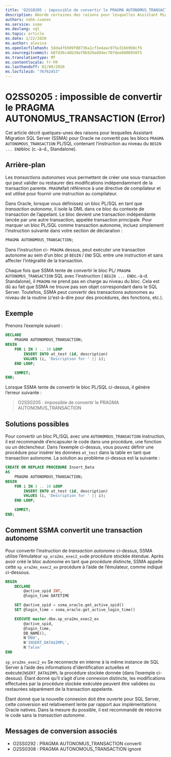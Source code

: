 ```yaml
---
title: 'O2SS0205 : impossible de convertir le PRAGMA AUTONOMUS_TRANSACTION (Error)'
description: Aborde certaines des raisons pour lesquelles Assistant Migration SQL Server (SSMA) pour Oracle ne convertit pas les blocs PL/SQL contenant le PRAGMA AUTONOMOUS_TRANSACTION instruction au niveau du bloc (c.-à-d. standalone BEGIN... FIN).
authors: nahk-ivanov
ms.service: ssma
ms.devlang: sql
ms.topic: article
ms.date: 1/22/2020
ms.author: alexiva
ms.openlocfilehash: 5dda4fb509f08736a1cf3e4aac975e31bb9b0cf6
ms.sourcegitcommit: b87d36c46b39af8b929ad94ec707dee8800950f5
ms.translationtype: MT
ms.contentlocale: fr-FR
ms.lasthandoff: 02/08/2020
ms.locfileid: "76762453"
---
```

# <a name="o2ss0205-unable-to-convert-pragma-autonomus_transaction-error"></a>O2SS0205 : impossible de convertir le PRAGMA AUTONOMUS_TRANSACTION (Error)

Cet article décrit quelques-unes des raisons pour lesquelles Assistant Migration SQL Server (SSMA) pour Oracle ne convertit pas les blocs `PRAGMA AUTONOMOUS_TRANSACTION` PL/SQL contenant l’instruction au niveau du `BEGIN ... END`bloc (c.-à-d., Standalone).

## <a name="background"></a>Arrière-plan

Les *transactions autonomes* vous permettent de créer une sous-transaction qui peut valider ou restaurer des modifications indépendamment de la transaction parente. `PRAGMA`fait référence à une directive de compilateur et est utilisé pour fournir une instruction au compilateur.

Dans Oracle, lorsque vous définissez un bloc PL/SQL en tant que *transaction autonome*, il isole la DML dans ce bloc du contexte de transaction de l’appelant. Le bloc devient une transaction indépendante lancée par une autre transaction, appelée transaction principale. Pour marquer un bloc PL/SQL comme transaction autonome, incluez simplement l’instruction suivante dans votre section de déclaration :

```sql
PRAGMA AUTONOMOUS_TRANSACTION;
```

Dans l’instruction ci- `PRAGMA` dessus, peut exécuter une transaction autonome au sein d’un bloc pl `BEGIN` / `END` SQL entre une instruction et sans affecter l’intégralité de la transaction.

Chaque fois que SSMA tente de convertir le bloc PL/ `PRAGMA AUTONOMUS_TRANSACTION` SQL avec l’instruction ( `BEGIN ... END`c.-à-d. Standalone), il `PRAGMA` ne prend pas en charge au niveau du bloc. Cela est dû au fait que SSMA ne trouve pas son objet correspondant dans le SQL Server. Toutefois, SSMA peut convertir des transactions autonomes au niveau de la routine (c’est-à-dire pour des procédures, des fonctions, etc.).

## <a name="example"></a>Exemple

Prenons l’exemple suivant :

```sql
DECLARE
    PRAGMA AUTONOMOUS_TRANSACTION;
BEGIN
    FOR i IN 3 .. 10 LOOP
        INSERT INTO at_test (id, description)
        VALUES (i, 'Description for ' || i);
    END LOOP;

    COMMIT;
END;
```

Lorsque SSMA tente de convertir le bloc PL/SQL ci-dessus, il génère l’erreur suivante :

> O2SS0205 : impossible de convertir le PRAGMA AUTONOMUS_TRANSACTION

## <a name="possible-remedies"></a>Solutions possibles

Pour convertir un bloc PL/SQL avec une `AUTONOMOUS_TRANSACTION` instruction, il est recommandé d’encapsuler le code dans une procédure, une fonction ou un déclencheur. Dans l’exemple ci-dessus, vous pouvez définir une procédure pour insérer les données `at_test` dans la table en tant que transaction autonome. La solution au problème ci-dessus est la suivante :

```sql
CREATE OR REPLACE PROCEDURE Insert_Data
AS
    PRAGMA AUTONOMOUS_TRANSACTION;
BEGIN
    FOR i IN 3 .. 10 LOOP
        INSERT INTO at_test (id, description)
        VALUES (i, 'Description for ' || i);
    END LOOP;

    COMMIT;
END;
```

## <a name="how-ssma-converts-an-autonomous-transaction"></a>Comment SSMA convertit une transaction autonome

Pour convertir l’instruction de *transaction autonome* ci-dessus, SSMA utilise l’émulateur `xp_ora2ms_exec2_ex`de procédure stockée étendue. Après avoir créé le bloc autonome en tant que procédure distincte, SSMA appelle cette `xp_ora2ms_exec2_ex` procédure à l’aide de l’émulateur, comme indiqué ci-dessous.

```sql
BEGIN
    DECLARE
        @active_spid INT,
        @login_time DATETIME

    SET @active_spid = ssma_oracle.get_active_spid()
    SET @login_time = ssma_oracle.get_active_login_time()

    EXECUTE master.dbo.xp_ora2ms_exec2_ex
        @active_spid,
        @login_time,
        DB_NAME(),
        N'DBO',
        N'INSERT_DATA$IMPL',
        N'false'
END
```

`xp_ora2ms_exec2_ex` Se reconnecte en interne à la même instance de SQL Server à l’aide des informations d’identification actuelles et exécute`INSERT_DATA$IMPL` la procédure stockée donnée (dans l’exemple ci-dessus). Étant donné qu’il s’agit d’une connexion distincte, les modifications effectuées par la procédure stockée exécutée peuvent être validées ou restaurées séparément de la transaction appelante.

Étant donné que la nouvelle connexion doit être ouverte pour SQL Server, cette conversion est relativement lente par rapport aux implémentations Oracle natives. Dans la mesure du possible, il est recommandé de réécrire le code sans la *transaction autonome*.

## <a name="related-conversion-messages"></a>Messages de conversion associés

* O2SS0292 : PRAGMA AUTONOMUS_TRANSACTION converti
* O2SS0308 : PRAGMA AUTONOMOUS_TRANSACTION ignoré
